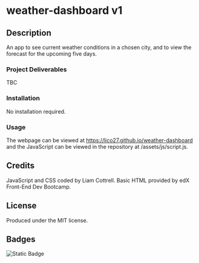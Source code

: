 # weather-dashboard v1

## Description
An app to see current weather conditions in a chosen city, and to view the forecast for the upcoming five days.

### Project Deliverables
<!-- - Used financial records stored in an array
- Wrote code to calculate the:
  - Total number of months -->
TBC

### Installation
No installation required.

### Usage
The webpage can be viewed at https://lico27.github.io/weather-dashboard and the JavaScript can be viewed in the repository at /assets/js/script.js.

<!-- 
### Screenshot
![Screenshot of completed project](/screenshot.png) -->

## Credits
JavaScript and CSS coded by Liam Cottrell. Basic HTML provided by edX Front-End Dev Bootcamp. 

## License
Produced under the MIT license.

## Badges
![Static Badge](https://img.shields.io/badge/project-in_progress-blue)

<!-- ## Badges
![Static Badge](https://img.shields.io/badge/project-complete-brightgreen) -->